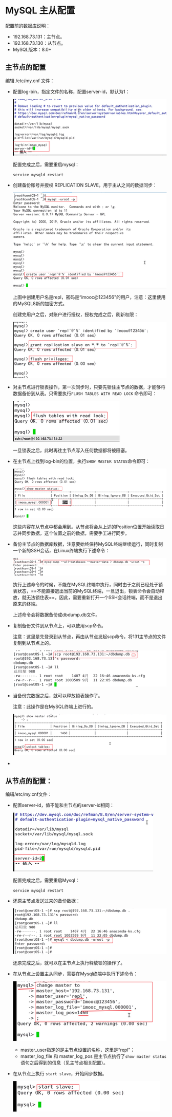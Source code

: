 # MySQL 主从配置

配置前的数据库说明：

- 192.168.73.131：主节点。
- 192.168.73.130：从节点。
- MySQL版本：8.0+



## 主节点的配置

编辑 /etc/my.cnf 文件：

- 配置log-bin，指定文件的名称，配置server-id，默认为1：

  ![image-20211104150719214](assets/image-20211104150719214.png)

  配置完成之后，需要重启mysql：

  ```
  service mysqld restart
  ```

- 创建备份账号并授权 REPLICATION SLAVE，用于主从之间的数据同步：

  ![image-20211104151642627](assets/image-20211104151642627.png)

  上图中创建用户名是repl，密码是“imooc@123456"的用户，注意：这里使用的MySQL8新的加密方式。

  创建完用户之后，对账户进行授权，授权完成之后，刷新权限：

  ![image-20211104151921954](assets/image-20211104151921954.png)

- 对主节点进行锁表操作，第一次同步时，只要先锁住主节点的数据，才能够将数据备份到从表。只需要执行`FLUSH TABLES WITH READ LOCK` 命令即可：

  ![image-20211104152404216](assets/image-20211104152404216.png)

  一旦锁表之后，此时再往主节点写入任何数据都将被阻塞。

- 在主节点上找到log-bin的位置，执行`SHOW MASTER STATUS`命令即可：

  ![image-20211104152941441](assets/image-20211104152941441.png)

  这些内容在从节点中都会用到。从节点将会从上述的Position位置开始读取日志并同步数据，这个位置之前的数据，需要手工进行同步。

- 备份主节点的数据库数据，注意要始终保持MySQL终端继续运行，同时复制一个新的SSH会话，在Linux终端执行下述命令：

  ![image-20211104153518591](assets/image-20211104153518591.png)

  执行上述命令的时候，不能在MySQL终端中执行，同时由于之前已经处于锁表状态，==不能直接退出当前的MySQL终端，一旦退出，锁表命令会自动释放，就无法锁住表==。因此，需要重新打开一个SSH会话终端，而不是退出原来的终端。

  上述命令会将数据备份成dbdump.db文件。

- 复制备份文件到从节点上，可以使用scp命令。

  注意：这里是先登录到从节点，再由从节点发起scp命令，将131主节点的文件复制到从节点上的。

  ![image-20211104154907394](assets/image-20211104154907394.png)

- 当备份完数据之后，就可以释放锁表操作了。

  注意：此操作是在MySQL终端上进行的。

  ![image-20211104155506624](assets/image-20211104155506624.png)

- 

## 从节点的配置：

编辑/etc/my.cnf文件：

- 配置server-id，值不能和主节点的server-id相同：

  ![image-20211104151004147](assets/image-20211104151004147.png)

  配置完成之后，需要重启Mysql：

  ```
  service mysqld restart
  ```

- 还原主节点发送过来的备份数据：

  ![image-20211104155043461](assets/image-20211104155043461.png)

  还原完成之后，就可以在主节点上执行释放锁的操作了。

- 在从节点上设置主从同步，需要在Mysql终端中执行下述命令：

  ![image-20211104160056247](assets/image-20211104160056247.png)

  - master_user指定的是主节点设置的名称，这里是“repl”；
  - master_log_file 和 master_log_pos 是主节点执行了`show master status`语句之后得到的信息（见主节点相关配置）。

- 在从节点上执行 `start slave`，开始同步数据。

  ![image-20211104160537032](assets/image-20211104160537032.png)

  

  